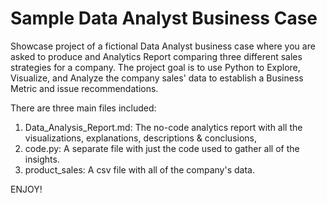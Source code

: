 # Sample Data Analyst Business Case
Showcase project of a fictional Data Analyst business case where you are asked to produce and Analytics Report comparing three different sales strategies for a company.  The project goal is to use Python to Explore, Visualize, and Analyze the company sales' data to establish a Business Metric and issue recommendations. 

There are three main files included:

1. Data_Analysis_Report.md: The no-code analytics report with all the visualizations, explanations, descriptions & conclusions,
2. code.py: A separate file with just the code used to gather all of the insights.
3. product_sales: A csv file with all of the company's data.
   
ENJOY!
